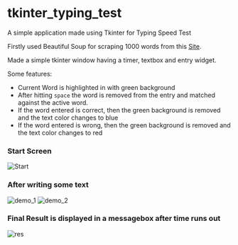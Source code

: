 # tkinter_typing_test
A simple application made using Tkinter for Typing Speed Test

Firstly used Beautiful Soup for scraping 1000 words from this [Site](https://www.ef.com/wwen/english-resources/english-vocabulary/top-1000-words/).

Made a simple tkinter window having a timer, textbox and entry widget.

Some features:
- Current Word is highlighted in with green background
- After hitting `space` the word is removed from the entry and matched against the active word.
- If the word entered is correct, then the green background is removed and the text color changes to blue
- If the word entered is wrong, then the green background is removed and the text color changes to red

### Start Screen
![Start](https://github.com/Priyanshu120503/tkinter_typing_test/assets/103837992/d05f3e29-aa57-4c32-b446-1b5b165bb3a0)

### After writing some text
![demo_1](https://github.com/Priyanshu120503/tkinter_typing_test/assets/103837992/3ebaafcb-85db-4667-ba27-6b9103017d58)
![demo_2](https://github.com/Priyanshu120503/tkinter_typing_test/assets/103837992/d36d5240-e512-413e-92ea-0183be151324)

### Final Result is displayed in a messagebox after time runs out
![res](https://github.com/Priyanshu120503/tkinter_typing_test/assets/103837992/888d34fd-ac49-4187-95ac-6f9bdeae312d)
